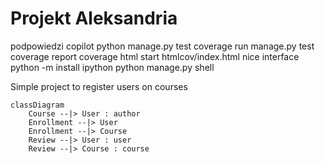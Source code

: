 Projekt Aleksandria
===================
podpowiedzi copilot
python manage.py test
coverage run manage.py test
coverage report
coverage html
start htmlcov/index.html
nice interface python -m install ipython
python manage.py shell

Simple project to register users on courses

```mermaid
classDiagram
    Course --|> User : author
    Enrollment --|> User
    Enrollment --|> Course
    Review --|> User : user
    Review --|> Course : course
```